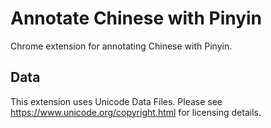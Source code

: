 # Annotate Chinese with Pinyin

Chrome extension for annotating Chinese with Pinyin.

## Data

This extension uses Unicode Data Files. Please see https://www.unicode.org/copyright.html for licensing details.